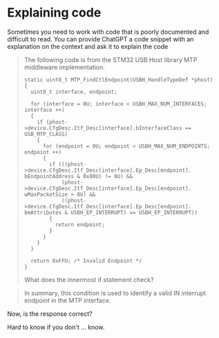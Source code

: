 # Explaining code

Sometimes you need to work with code that is poorly documented and difficult 
to read. You can provide ChatGPT a code snippet with an explanation on the 
context and ask it to explain the code


> The following code is from the STM32 USB Host library MTP middleware
> implementation.
> 
> ```
> static uint8_t MTP_FindCtlEndpoint(USBH_HandleTypeDef *phost)
> {
>   uint8_t interface, endpoint;
> 
>   for (interface = 0U; interface < USBH_MAX_NUM_INTERFACES; interface ++)
>   {
>     if (phost->device.CfgDesc.Itf_Desc[interface].bInterfaceClass == 
> USB_MTP_CLASS)
>     {
>       for (endpoint = 0U; endpoint < USBH_MAX_NUM_ENDPOINTS; endpoint ++)
>       {
>         if (((phost->device.CfgDesc.Itf_Desc[interface].Ep_Desc[endpoint].
> bEndpointAddress & 0x80U) != 0U) &&
>             (phost->device.CfgDesc.Itf_Desc[interface].Ep_Desc[endpoint].
> wMaxPacketSize > 0U) &&
>             ((phost->device.CfgDesc.Itf_Desc[interface].Ep_Desc[endpoint].
> bmAttributes & USBH_EP_INTERRUPT) == USBH_EP_INTERRUPT))
>         {
>           return endpoint;
>         }
>       }
>     }
>   }
> 
>   return 0xFFU; /* Invalid Endpoint */
> }
> ```
> 
> What does the innermost if statement check?


> In summary, this condition is used to identify a valid IN interrupt 
> endpoint in the MTP interface.

Now, is the response correct?

Hard to know if you don't ... know.